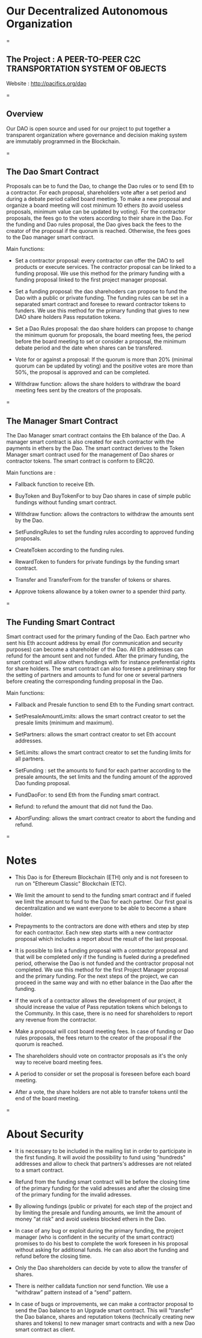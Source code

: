# Our Decentralized Autonomous Organization

=

## The Project : A PEER-TO-PEER C2C TRANSPORTATION SYSTEM OF OBJECTS

Website : http://pacifics.org/dao

=

## Overview
Our DAO is open source and used for our project to put together a transparent organization where governance and decision making system are immutably programmed in the Blockchain. 

=


## The Dao Smart Contract

Proposals can be to fund the Dao, to change the Dao rules or to send Eth to a contractor. For each proposal, shareholders vote after a set period and during a debate period called board meeting. To make a new proposal and organize a board meeting will cost minimum 10 ethers (to avoid useless proposals, minimum value can be updated by voting). For the contractor proposals, the fees go to the voters according to their share in the Dao. For the funding and Dao rules proposal, the Dao gives back the fees to the creator of the proposal if the quorum is reached. Otherwise, the fees goes to the Dao manager smart contract.

Main functions: 

- Set a contractor proposal: every contractor can offer the DAO to sell products or execute services.  The contractor proposal can be linked to a funding proposal. We use this method for the primary funding with a funding proposal linked to the first project manager proposal.

- Set a funding proposal: the dao sharehoders can propose to fund the Dao with a public or private funding. The funding rules can be set in a separated smart contract and foresee to reward contractor tokens to funders. We use this method for the primary funding that gives to new DAO share holders Pass reputation tokens.

- Set a Dao Rules proposal: the dao share holders can propose to change the minimum quorum for proposals, the board meeting fees, the period before the board meeting to set or consider a proposal, the minimum debate period and the date when shares can be transfered.

- Vote for or against a proposal: If the quorum is more than 20% (minimal quorum can be updated by voting) and the positive votes are more than 50%, the proposal is approved and can be completed. 

- Withdraw function: allows the share holders to withdraw the board meeting fees sent by the creators of the proposals.

=

## The Manager Smart Contract

The Dao Manager smart contract contains the Eth balance of the Dao. A manager smart contract is also created for each contractor with the payments in ethers by the Dao. The smart contract derives to the Token Manager smart contract used for the management of Dao shares or contractor tokens. The smart contract is conform to ERC20.

Main functions are : 

- Fallback function to receive Eth.

- BuyToken and BuyTokenFor to buy Dao shares in case of simple public fundings without funding smart contract.

- Withdraw function: allows the contractors to withdraw the amounts sent by the Dao.

- SetFundingRules to set the funding rules according to approved funding proposals.

- CreateToken according to the funding rules.

- RewardToken to funders for private fundings by the funding smart contract.

- Transfer and TransferFrom for the transfer of tokens or shares.

- Approve tokens allowance by a token owner to a spender third party. 

=

## The Funding Smart Contract

Smart contract used for the primary funding of the Dao. Each partner who sent his Eth account address by email (for communication and security purposes) can become a shareholder of the Dao. All Eth addresses can refund for the amount sent and not funded. After the primary funding, the smart contract will allow others fundings with for instance preferential rights for share holders. The smart contract can also foresee a preliminary step for the setting of partners and amounts to fund for one or several partners before creating the corresponding funding proposal in the Dao.

Main functions: 

- Fallback and Presale function to send Eth to the Funding smart contract.

- SetPresaleAmountLimits: allows the smart contract creator to set the presale limits (minimum and maximum).

- SetPartners: allows the smart contract creator to set Eth account addresses.

- SetLimits: allows the smart contract creator to set the funding limits for all partners.

- SetFunding : set the amounts to fund for each partner according to the presale amounts, the set limits and the funding amount of the approved Dao funding proposal.

- FundDaoFor: to send Eth from the Funding smart contract.

- Refund: to refund the amount that did not fund the Dao.

- AbortFunding: allows the smart contract creator to abort the funding and refund.

=

# Notes

- This Dao is for Ethereum Blockchain (ETH) only and is not foreseen to run on "Ethereum Classic" Blockchain (ETC).

- We limit the amount to send to the funding smart contract and if fueled we limit the amount to fund to the Dao for each partner. Our first goal is decentralization and we want everyone to be able to become a share holder.

- Prepayments to the contractors are done with ethers and step by step for each contractor. Each new step starts with a new contractor proposal which includes a report about the result of the last proposal.  

- It is possible to link a funding proposal with a contractor proposal and that will be completed only if the funding is fueled during a predefined period, otherwise the Dao is not funded and the contractor proposal not completed. We use this method for the first Project Manager proposal and the primary funding. For the next steps of the project, we can proceed in the same way and with no ether balance in the Dao after the funding.

- If the work of a contractor allows the development of our project, it should increase the value of Pass reputation tokens which belongs to the Community. In this case, there is no need for shareholders to report any revenue from the contractor. 

- Make a proposal will cost board meeting fees. In case of funding or Dao rules proposals, the fees return to the creator of the proposal if the quorum is reached. 

- The shareholders should vote on contractor proposals as it's the only way to receive board meeting fees. 

- A period to consider or set the proposal is foreseen before each board meeting.

- After a vote, the share holders are not able to transfer tokens until the end of the board meeting. 

=

# About Security

- It is necessary to be included in the mailing list in order to participate in the first funding. It will avoid the possibility to fund using "hundreds" addresses and allow to check that partners's addresses are not related to a smart contract. 

- Refund from the funding smart contract will be before the closing time of the primary funding for the valid adresses and after the closing time of the primary funding for the invalid adresses.

- By allowing fundings (public or private) for each step of the project and by limiting the presale and funding amounts, we limit the amount of money "at risk" and avoid useless blocked ethers in the Dao.

- In case of any bug or exploit during the primary funding, the project manager (who is confident in the security of the smart contract) promises to do his best to complete the work foreseen in his proposal without asking for additional funds. He can also abort the funding and refund before the closing time.

- Only the Dao shareholders can decide by vote to allow the transfer of shares.

- There is neither calldata function nor send function.  We use a “withdraw” pattern instead of a “send” pattern.

- In case of bugs or improvements, we can make a contractor proposal to send the Dao balance to an Upgrade smart contract. This will "transfer" the Dao balance, shares and reputation tokens (technically creating new shares and tokens) to new manager smart contracts and with a new Dao smart contract as client.
